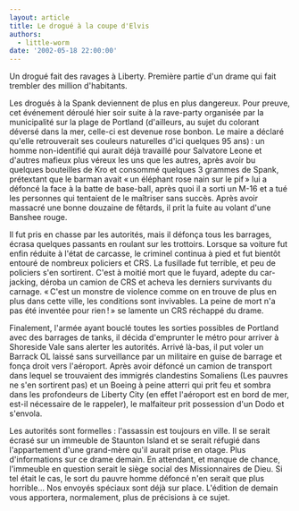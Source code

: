 ```yaml
---
layout: article
title: Le drogué à la coupe d'Elvis
authors:
  - little-worm
date: '2002-05-18 22:00:00'
---
```


Un drogué fait des ravages à Liberty. Première partie d'un drame qui fait trembler des million d'habitants.

Les drogués à la Spank deviennent de plus en plus dangereux. Pour preuve, cet événement déroulé hier soir suite à la rave-party organisée par la municipalité sur la plage de Portland (d'ailleurs, au sujet du colorant déversé dans la mer, celle-ci est devenue rose bonbon. Le maire a déclaré qu'elle retrouverait ses couleurs naturelles d'ici quelques 95 ans) : un homme non-identifié qui aurait déjà travaillé pour Salvatore Leone et d'autres mafieux plus véreux les uns que les autres, après avoir bu quelques bouteilles de Kro et consommé quelques 3 grammes de Spank, prétextant que le barman avait « un éléphant rose nain sur le pif » lui a défoncé la face à la batte de base-ball, après quoi il a sorti un M-16 et a tué les personnes qui tentaient de le maîtriser sans succès. Après avoir massacré une bonne douzaine de fêtards, il prit la fuite au volant d'une Banshee rouge.

Il fut pris en chasse par les autorités, mais il défonça tous les barrages, écrasa quelques passants en roulant sur les trottoirs. Lorsque sa voiture fut enfin réduite à l'état de carcasse, le criminel continua à pied et fut bientôt entouré de nombreux policiers et CRS. La fusillade fut terrible, et peu de policiers s'en sortirent. C'est à moitié mort que le fuyard, adepte du car-jacking, déroba un camion de CRS et acheva les derniers survivants du carnage. « C'est un monstre de violence comme on en trouve de plus en plus dans cette ville, les conditions sont invivables. La peine de mort n'a pas été inventée pour rien ! » se lamente un CRS réchappé du drame.

Finalement, l'armée ayant bouclé toutes les sorties possibles de Portland avec des barrages de tanks, il décida d'emprunter le métro pour arriver à Shoreside Vale sans alerter les autorités. Arrivé là-bas, il put voler un Barrack OL laissé sans surveillance par un militaire en guise de barrage et fonça droit vers l'aéroport. Après avoir défoncé un camion de transport dans lequel se trouvaient des immigrés clandestins Somaliens (Les pauvres ne s'en sortirent pas) et un Boeing à peine atterri qui prit feu et sombra dans les profondeurs de Liberty City (en effet l'aéroport est en bord de mer, est-il nécessaire de le rappeler), le malfaiteur prit possession d'un Dodo et s'envola.

Les autorités sont formelles : l'assassin est toujours en ville. Il se serait écrasé sur un immeuble de Staunton Island et se serait réfugié dans l'appartement d'une grand-mère qu'il aurait prise en otage. Plus d'informations sur ce drame demain. En attendant, et manque de chance, l'immeuble en question serait le siège social des Missionnaires de Dieu. Si tel était le cas, le sort du pauvre homme défoncé n'en serait que plus horrible… Nos envoyés spéciaux sont déjà sur place. L'édition de demain vous apportera, normalement, plus de précisions à ce sujet.
